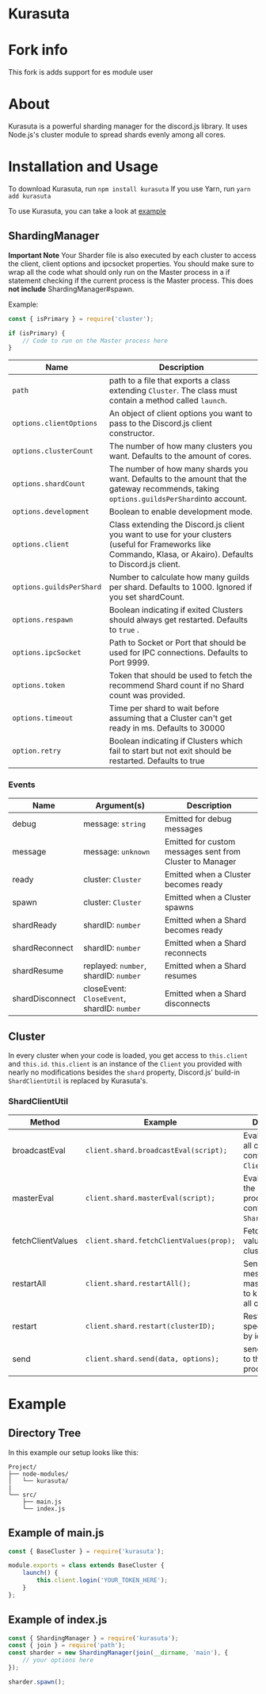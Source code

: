 # Kurasuta

# Fork info

This fork is adds support for es module user

# About

Kurasuta is a powerful sharding manager for the discord.js library. It uses Node.js's cluster module to spread shards evenly among all cores.

# Installation and Usage
To download Kurasuta, run `npm install kurasuta`
If you use Yarn, run `yarn add kurasuta`

To use Kurasuta, you can take a look at [example](#example)

## ShardingManager
**Important Note** Your Sharder file is also executed by each cluster to access the client, client options and ipcsocket properties. You should make sure to wrap all the code what should only run on the Master process in a if statement checking if the current process is the Master process. This does **not include** ShardingManager#spawn.

Example:
```js
const { isPrimary } = require('cluster');

if (isPrimary) {
	// Code to run on the Master process here
}

```
| Name                     	| Description                                                                                                                                                     	|
|--------------------------	|-----------------------------------------------------------------------------------------------------------------------------------------------------------------	|
| `path`                   	| path to a file that exports a class extending `Cluster`. The class must contain a method called `launch`.                                                       	|
| `options.clientOptions`  	| An object of client options you want to pass to the Discord.js client constructor.                                                                              	|
| `options.clusterCount`   	| The number of how many clusters you want. Defaults to the amount of cores.                                                                                      	|
| `options.shardCount`     	| The number of how many shards you want. Defaults to the amount that the gateway recommends, taking `options.guildsPerShard`into account.                        	|
| `options.development`    	| Boolean to enable development mode.                                                                                                                             	|
| `options.client`         	| Class extending the Discord.js client you want to use for your clusters (useful for Frameworks like Commando, Klasa, or Akairo). Defaults to Discord.js client. 	|
| `options.guildsPerShard` 	| Number to calculate how many guilds per shard. Defaults to 1000. Ignored if you set shardCount.                                                                 	|
| `options.respawn`        	| Boolean indicating if exited Clusters should always get restarted. Defaults to `true` .                                                                         	|
| `options.ipcSocket`      	| Path to Socket or Port that should be used for IPC connections. Defaults to Port 9999.                                                                          	|
| `options.token`          	| Token that should be used to fetch the recommend Shard count if no Shard count was provided.                                                                    	|
| `options.timeout`        	| Time per shard to wait before assuming that a Cluster can't get ready in ms. Defaults to 30000                                                                  	|
| `option.retry`           	| Boolean indicating if Clusters which fail to start but not exit should be restarted. Defaults to true                                                         	|

### Events

| Name            	| Argument(s)                                 	| Description                                              	|
|-----------------	|---------------------------------------------	|----------------------------------------------------------	|
| debug           	| message: `string`                           	| Emitted for debug messages                               	|
| message         	| message: `unknown`                          	| Emitted for custom messages sent from Cluster to Manager 	|
| ready           	| cluster: `Cluster`                          	| Emitted when a Cluster becomes ready                     	|
| spawn           	| cluster: `Cluster`                          	| Emitted when a Cluster spawns                            	|
| shardReady      	| shardID: `number`                           	| Emitted when a Shard becomes ready                       	|
| shardReconnect  	| shardID: `number`                           	| Emitted when a Shard reconnects                          	|
| shardResume     	| replayed: `number`, shardID: `number`       	| Emitted when a Shard resumes                             	|
| shardDisconnect 	| closeEvent: `CloseEvent`, shardID: `number` 	| Emitted when a Shard disconnects                         	|


## Cluster

In every cluster when your code is loaded, you get access to `this.client` and `this.id`. `this.client` is an instance of the `Client` you provided with nearly no modifications besides the `shard` property, Discord.js' build-in `ShardClientUtil` is replaced by Kurasuta's.

### ShardClientUtil

| Method            	| Example                                 	| Description                                                               	| Returns             	|
|-------------------	|-----------------------------------------	|---------------------------------------------------------------------------	|---------------------	|
| broadcastEval     	| `client.shard.broadcastEval(script);`   	| Evals a script on all clusters in context of the `Client`.                	| `Promise<unkown[]>` 	|
| masterEval        	| `client.shard.masterEval(script);`      	| Evals a script on the master process in context of the `ShardingManager`. 	| `Promise<unkown>`   	|
| fetchClientValues 	| `client.shard.fetchClientValues(prop);` 	| Fetch a `Client` value on all clusters.                                   	| `Promise<unkown[]>` 	|
| restartAll        	| `client.shard.restartAll();`            	| Sends a message to the master process to kill & restart all clusters.     	| `Promise<void>`     	|
| restart           	| `client.shard.restart(clusterID);`      	| Restart a specific cluster by id.                                         	| `Promise<void>`     	|
| send              	| `client.shard.send(data, options);`     	| send a message to the master process.                                     	| `Promise<void>`     	|

# Example

## Directory Tree

In this example our setup looks like this:

```
Project/
├── node-modules/
│   └── kurasuta/
|
└── src/
    ├── main.js
    └── index.js
```

## Example of main.js
```javascript
const { BaseCluster } = require('kurasuta');

module.exports = class extends BaseCluster {
	launch() {
		this.client.login('YOUR_TOKEN_HERE');
	}
};
```

## Example of index.js
```javascript
const { ShardingManager } = require('kurasuta');
const { join } = require('path');
const sharder = new ShardingManager(join(__dirname, 'main'), {
	// your options here
});

sharder.spawn();
```
